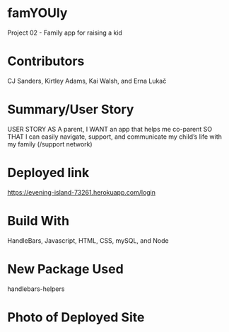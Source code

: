 # famYOUly
Project 02 - Family app for raising a kid

# Contributors 
CJ Sanders, Kirtley Adams, Kai Walsh, and Erna Lukač

# Summary/User Story

USER STORY
	AS A parent,
    I WANT an app that helps me co-parent
    SO THAT I can easily navigate, support, and communicate my child’s life with my family (/support network)


# Deployed link
https://evening-island-73261.herokuapp.com/login

# Build With
HandleBars, Javascript, HTML, CSS, mySQL, and Node 

# New Package Used
handlebars-helpers

# Photo of Deployed Site

